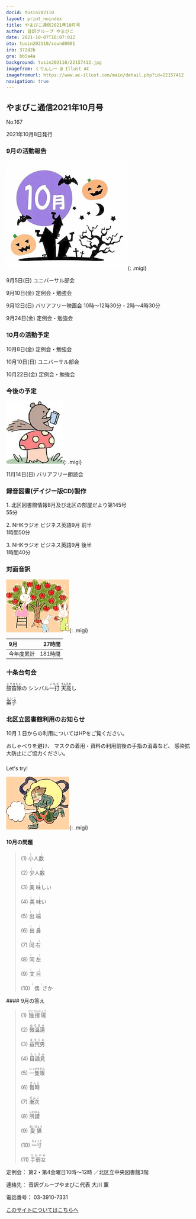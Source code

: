 ```yaml
---
docid: tusin202110
layout: print_noindex
title: やまびこ通信2021年10月号
author: 音訳グループ やまびこ
date: 2021-10-07T16:07:01Z
oto: tusin202110/sound0001
iro: 372d2b
gra: bb5a4a
background: tusin202110/22157412.jpg
imagefrom: くりんしー @ Illust AC
imagefromurl: https://www.ac-illust.com/main/detail.php?id=22157412
navigation: true
---
```



## <span data-dur="4.21" data-begin="2.750" id="xmri_0001" markdown="1">やまびこ通信2021年10月号</span>

<span data-dur="2.551" data-begin="6.960" id="xmri_0002" markdown="1">No.167</span>

<span data-dur="5.578" data-begin="9.511" id="xmri_0003" markdown="1">2021年10月8日発行</span>


### <span data-dur="3.245" data-begin="20.114" id="xmri_0006" markdown="1">9月の活動報告</span>

![cut1](media/tusin202110/cut1.jpg){: .migi}

<span data-dur="1.894" data-begin="25.209" id="xmri_0008" markdown="1">9月5日(日)</span>
<span data-dur="2.504" data-begin="27.103" id="xmri_0009" markdown="1">ユニバーサル部会</span>

<span data-dur="1.887" data-begin="29.607" id="xmri_000A" markdown="1">9月10日(金)</span>
<span data-dur="2.986" data-begin="31.494" id="xmri_000B" markdown="1">定例会・勉強会</span>

<span data-dur="2.173" data-begin="34.480" id="xmri_000C" markdown="1">9月12日(日)</span>
<span data-dur="6.292" data-begin="36.653" id="xmri_000D" markdown="1">バリアフリー映画会 10時～12時30分・2時～4時30分</span>

<span data-dur="2.236" data-begin="42.945" id="xmri_000E" markdown="1">9月24日(金)</span>
<span data-dur="4.386" data-begin="45.181" id="xmri_000F" markdown="1">定例会・勉強会</span>


### <span data-dur="3.251" data-begin="49.567" id="xmri_0010" markdown="1">10月の活動予定</span>

<span data-dur="2.024" data-begin="52.818" id="xmri_0011" markdown="1">10月8日(金)</span>
<span data-dur="2.986" data-begin="54.842" id="xmri_0012" markdown="1">定例会・勉強会</span>

<span data-dur="2.054" data-begin="57.828" id="xmri_0013" markdown="1">10月10日(日)</span>
<span data-dur="2.504" data-begin="59.882" id="xmri_0014" markdown="1">ユニバーサル部会</span>

<span data-dur="2.391" data-begin="62.386" id="xmri_0015" markdown="1">10月22日(金)</span>
<span data-dur="4.386" data-begin="64.777" id="xmri_0016" markdown="1">定例会・勉強会</span>


### <span data-dur="2.63" data-begin="69.163" id="xmri_0017" markdown="1">今後の予定</span>

![cut2](media/tusin202110/cut2.jpg){: .migi}

<span data-dur="2.516" data-begin="73.643" id="xmri_0019" markdown="1">11月14日(日)</span>
<span data-dur="4.183" data-begin="76.159" id="xmri_001A" markdown="1">バリアフリー朗読会</span>


### <span data-dur="4.728" data-begin="80.342" id="xmri_001B" markdown="1">録音図書(デイジー版CD)製作</span>



<span data-dur="0.815" data-begin="86.689" id="xmri_001D" markdown="1">1. </span>
<span data-dur="5.546" data-begin="87.504" id="xmri_001E" markdown="1">北区図書館情報8月及び北区の部屋だより第145号</span>  
<span data-dur="2.196" data-begin="93.050" id="xmri_001F" markdown="1">55分</span>

<span data-dur="0.704" data-begin="95.246" id="xmri_0020" markdown="1">2. </span>
<span data-dur="3.916" data-begin="95.950" id="xmri_0021" markdown="1">NHKラジオ ビジネス英語9月 前半</span>  
<span data-dur="2.601" data-begin="99.866" id="xmri_0022" markdown="1">1時間50分</span>

<span data-dur="0.871" data-begin="102.467" id="xmri_0023" markdown="1">3. </span>
<span data-dur="3.883" data-begin="103.338" id="xmri_0024" markdown="1">NHKラジオ ビジネス英語9月 後半</span>  
<span data-dur="4.067" data-begin="107.221" id="xmri_0025" markdown="1">1時間40分</span>


### <span data-dur="2.666" data-begin="111.288" id="xmri_0026" markdown="1">対面音訳</span>

![cut3](media/tusin202110/cut3.jpg){: .migi}

<span data-dur="0.972" data-begin="115.804" id="xmri_0028" markdown="1">9月</span>|<span data-dur="2.441" data-begin="116.776" id="xmri_0029" markdown="1">27時間</span>
|:---|---:|
<span data-dur="1.591" data-begin="119.217" id="xmri_002A" markdown="1">今年度累計</span>|<span data-dur="4.194" data-begin="120.808" id="xmri_002B" markdown="1">181時間</span>


### <span data-dur="2.767" data-begin="125.002" id="xmri_002C" markdown="1">十条台句会</span>

<span data-dur="9.306" data-begin="127.769" id="xmri_002D" markdown="1"><ruby>鼓笛隊<rp>(</rp><rt>こてきたい</rt><rp>)</rp></ruby>の シンバル<ruby>一打<rp>(</rp><rt>いちだ</rt><rp>)</rp>
 </ruby><ruby>天<rp>(</rp><rt>てん</rt><rp>)</rp></ruby><ruby>高<rp>(</rp><rt>たか</rt><rp>)</rp></ruby>し</span>


<span data-dur="3.257" data-begin="137.075" id="xmri_002E" markdown="1" class="haigo"><ruby>英子<rp>(</rp><rt>えいこ</rt><rp>)</rp></ruby></span>


### <span data-dur="4.025" data-begin="140.332" id="xmri_002F" markdown="1">北区立図書館利用のお知らせ</span>

<span data-dur="5.975" data-begin="144.357" id="xmri_0030" markdown="1">10月１日からの利用についてはHPをご覧ください。</span>

<span data-dur="1.453" data-begin="150.332" id="xmri_0031" markdown="1">おしゃべりを避け、</span>
<span data-dur="4.362" data-begin="151.785" id="xmri_0032" markdown="1">マスクの着用・資料の利用前後の手指の消毒など、</span>
<span data-dur="5.043" data-begin="156.147" id="xmri_0033" markdown="1">感染拡大防止にご協力ください。</span>


### 
<span data-dur="2.45" data-begin="161.690" id="xmri_0035" markdown="1">Let's try!</span>

![cut4](media/tusin202110/cut4.jpg){: .migi}


#### <span data-dur="2.798" data-begin="165.990" id="xmri_0037" markdown="1">10月の問題</span>





<blockquote markdown="1">
(1) <ruby>小人数<rp>(</rp><rt>（　　　）</rt><rp>)</rp></ruby>

(2) <ruby>少人数<rp>(</rp><rt>（　　　）</rt><rp>)</rp></ruby>

(3) <ruby>美味<rp>(</rp><rt>（　　　）</rt><rp>)</rp></ruby>しい

(4) <ruby>美味<rp>(</rp><rt>（　　　）</rt><rp>)</rp></ruby>い

(5) <ruby>出端<rp>(</rp><rt>（　　　）</rt><rp>)</rp></ruby>

(6) <ruby>出鼻<rp>(</rp><rt>（　　　）</rt><rp>)</rp></ruby>

(7) <ruby>同右<rp>(</rp><rt>（　　　）</rt><rp>)</rp></ruby>

(8) <ruby>同左<rp>(</rp><rt>（　　　）</rt><rp>)</rp></ruby>

(9) <ruby>文目<rp>(</rp><rt>（　　　）</rt><rp>)</rp></ruby>

(10) <ruby>偶<rp>(</rp><rt>（　　　）</rt><rp>)</rp></ruby>さか


</blockquote>
#### <span data-dur="2.645" data-begin="173.313" id="xmri_0039" markdown="1">9月の答え</span>

<blockquote markdown="1">
<span data-dur="1.177" data-begin="175.958" id="xmri_003A" markdown="1">(1) </span>
<span data-dur="2.561" data-begin="177.135" id="xmri_003B" markdown="1"><ruby>独擅場<rp>(</rp><rt>どくせんじょう</rt><rp>)</rp></ruby></span>

<span data-dur="1.016" data-begin="179.696" id="xmri_003C" markdown="1">(2) </span>
<span data-dur="2.309" data-begin="180.712" id="xmri_003D" markdown="1"><ruby>微温湯<rp>(</rp><rt>ぬるまゆ</rt><rp>)</rp></ruby></span>

<span data-dur="1.143" data-begin="183.021" id="xmri_003E" markdown="1">(3) </span>
<span data-dur="2.262" data-begin="184.164" id="xmri_003F" markdown="1"><ruby>益荒男<rp>(</rp><rt>ますらお</rt><rp>)</rp></ruby></span>

<span data-dur="1.119" data-begin="186.426" id="xmri_0040" markdown="1">(4) </span>
<span data-dur="2.262" data-begin="187.545" id="xmri_0041" markdown="1"><ruby>目論見<rp>(</rp><rt>もくろみ</rt><rp>)</rp></ruby></span>

<span data-dur="1.046" data-begin="189.807" id="xmri_0042" markdown="1">(5) </span>
<span data-dur="2.444" data-begin="190.853" id="xmri_0043" markdown="1"><ruby>一隻眼<rp>(</rp><rt>いっせきがん</rt><rp>)</rp></ruby></span>

<span data-dur="1.177" data-begin="193.297" id="xmri_0044" markdown="1">(6) </span>
<span data-dur="2.17" data-begin="194.474" id="xmri_0045" markdown="1"><ruby>暫時<rp>(</rp><rt>ざんじ</rt><rp>)</rp></ruby></span>

<span data-dur="1.171" data-begin="196.644" id="xmri_0046" markdown="1">(7) </span>
<span data-dur="2.152" data-begin="197.815" id="xmri_0047" markdown="1"><ruby>漸次<rp>(</rp><rt>ぜんじ</rt><rp>)</rp></ruby></span>

<span data-dur="1.211" data-begin="199.967" id="xmri_0048" markdown="1">(8) </span>
<span data-dur="2.181" data-begin="201.178" id="xmri_0049" markdown="1"><ruby>所謂<rp>(</rp><rt>いわゆる</rt><rp>)</rp></ruby></span>

<span data-dur="1.197" data-begin="203.359" id="xmri_004A" markdown="1">(9) </span>
<span data-dur="2.249" data-begin="204.556" id="xmri_004B" markdown="1"><ruby>愛猫<rp>(</rp><rt>あいびょう</rt><rp>)</rp></ruby></span>

<span data-dur="1.136" data-begin="206.805" id="xmri_004C" markdown="1">(10) </span>
<span data-dur="2.166" data-begin="207.941" id="xmri_004D" markdown="1"><ruby>一寸<rp>(</rp><rt>ちょっと</rt><rp>)</rp></ruby></span>

<span data-dur="1.433" data-begin="210.107" id="xmri_004E" markdown="1">(11) </span>
<span data-dur="2.259" data-begin="211.540" id="xmri_004F" markdown="1"><ruby>手弱女<rp>(</rp><rt>たおやめ</rt><rp>)</rp></ruby></span>

</blockquote>


<span data-dur="1.204" data-begin="213.799" id="xmri_0050" markdown="1">定例会：</span>
<span data-dur="3.238" data-begin="215.003" id="xmri_0051" markdown="1">第2・第4金曜日10時～12時</span>
<span data-dur="3.047" data-begin="218.241" id="xmri_0052" markdown="1">／北区立中央図書館3階</span>  

<span data-dur="1.318" data-begin="221.288" id="xmri_0053" markdown="1">連絡先：</span>
<span data-dur="3.966" data-begin="222.606" id="xmri_0054" markdown="1">音訳グループやまびこ代表 大川 薫</span>  

<span data-dur="1.409" data-begin="226.572" id="xmri_0055" markdown="1">電話番号：</span>
<span data-dur="4.305" data-begin="227.981" id="xmri_0056" markdown="1">03-3910-7331</span>  

<a data-dur="5.93" data-begin="232.286" id="xmri_0057" markdown="1" href="mailto:ymbk2016ml@gmail.com?Subject=やまびこウェブサイトについて">このサイトについてはこちらへ</a>


